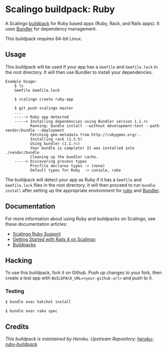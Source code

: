 # Scalingo buildpack: Ruby

A Scalingo [buildpack](http://doc.scalingo.com/buildpacks) for Ruby based apps (Ruby, Rack, and Rails apps). It uses [Bundler](http://gembundler.com) for dependency management.

This buildpack requires 64-bit Linux.

## Usage

This buildpack will be used if your app has a `Gemfile` and `Gemfile.lock` in the root directory. It will then use Bundler to install your dependencies.

```
Example Usage:
    $ ls
    Gemfile Gemfile.lock

    $ scalingo create ruby-app

    $ git push scalingo master
    ...
    -----> Ruby app detected
    -----> Installing dependencies using Bundler version 1.1.rc
           Running: bundle install --without development:test --path vendor/bundle --deployment
           Fetching gem metadata from http://rubygems.org/..
           Installing rack (1.3.5)
           Using bundler (1.1.rc)
           Your bundle is complete! It was installed into ./vendor/bundle
           Cleaning up the bundler cache.
    -----> Discovering process types
           Procfile declares types -> (none)
           Default types for Ruby  -> console, rake
```

The buildpack will detect your app as Ruby if it has a `Gemfile` and `Gemfile.lock` files in the root directory. It will then proceed to run `bundle install` after setting up the appropriate environment for [ruby](http://ruby-lang.org) and [Bundler](https://bundler.io).

## Documentation

For more information about using Ruby and buildpacks on Scalingo, see these documentation articles:

- [Scalingo Ruby Support](http://doc.scalingo.com/languages/ruby)
- [Getting Started with Rails 4 on Scalingo](http://doc.scalingo.com/languages/ruby/getting-started-with-rails.html)
- [Buildpacks](http://doc.scalingo.com/buildpacks)

## Hacking

To use this buildpack, fork it on Github.  Push up changes to your fork, then create a test app with `BUILDPACK_URL=<your-github-url>` and push to it.

### Testing

```sh
$ bundle exec hatchet install
```

```sh
$ bundle exec rake spec
```

## Credits

*This buildpack is maintained by Heroku. Upstream Repository: [heroku-ruby-buildpack](https://github.com/heroku/heroku-buildpack-ruby)*
